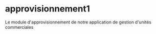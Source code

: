 # approvisionnement1
Le module d'approvisionnement de notre application de gestion d'unités commerciales
